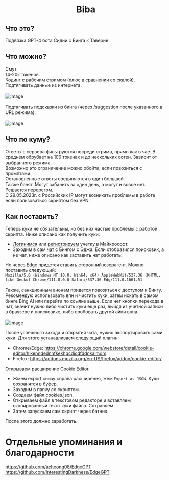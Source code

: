 <h1 align="center">Biba</h1>

## Что это?
Подвязка GPT-4 бота Сидни с Бинга к Таверне

## Что можно?
Смут.</br>
14-20к токенов.</br>
Кодинг с рабочим стримом (плюс в сравнении со скалой).</br>
Подтягивать данные из интернета.</br></br>
![image](https://github.com/Barbariskaa/Biba/assets/129290831/b5176621-4a1f-4b57-9c7f-865861825c30)</br></br>
Подтягивать подсказки из бинга (через /suggestion после указанного в URL режима).</br></br>
![image](https://user-images.githubusercontent.com/129290831/236729981-42f4cbf8-abbd-4deb-9a70-1a1cb5917119.png)

## Что по куму?
Ответы с сервера фильтруются посреди стрима, прямо как в чае. В среднем обрубает на 100 токенах и до нескольких сотен. Зависит от выбранного режима.<br>
Возможно это ограничение можно обойти, если повозиться с промптами.</br>
Остановленные ответы соединяются в один большой.</br>
Также банят. Могут забанить за один день, а могут и вовсе нет. Решается перерегом.</br>
С 29.05.2023г. с Российских IP могут возникать проблемы в работе если пользоваться скриптом без VPN.

## Как поставить?
Теперь куки не обязательны, но без них частые проблемы с работой скрипта. Ниже описано как получить куки:<br>
* [Логинимся](https://login.live.com/login.srf) или [регистрируем](https://signup.live.com/signup) учетку в Майкрософт.
* Заходим в сам [чат](https://www.bing.com/search?q=Bing+AI&showconv=1&wlsso=0) с Бингом с Эджа. Если отобразился поисковик, а не чат, ниже описано как заставить чат работать: 

Не через Edge придется ставить сторонний юзерагент. Можно поставить следующий:</br> `Mozilla/5.0 (Windows NT 10.0; Win64; x64) AppleWebKit/537.36 (KHTML, like Gecko) Chrome/111.0.0.0 Safari/537.36 Edg/111.0.1661.51`</br></br>
Также, санкционным анонам придется повозиться с доступом к Бингу. Рекомендую использовать впн и чистить куки, затем искать в самом бинге Bing AI или перейти по ссылке выше. Если нет кнопки перехода в чат, значит нужно либо чистить куки еще раз, выйдя из учетной записи в браузере и поисковике, либо пробовать другой айпи впна.</br></br>
![image](https://user-images.githubusercontent.com/129290831/236732426-91d87aa3-32e2-4f87-9758-ac5c4b222a71.png) </br>

После успешного захода и открытия чата, нужно экспортировать сами куки. Для этого устанавливаем следующий плагин:
* Chrome/Edge: https://chrome.google.com/webstore/detail/cookie-editor/hlkenndednhfkekhgcdicdfddnkalmdm
* Firefox: https://addons.mozilla.org/en-US/firefox/addon/cookie-editor/

Открываем расширение Cookie Editor. 
* Жмем export снизу справа расширения, жем `Export as JSON`. Куки сохранятся в буфер.
* Заходим в папку со скриптом.
* Создаем файл cookies.json.
* Открываем файл в текстовом редакторе и вставляем скопированный текст куки файла. Сохраняем.
* Затем запускаем сам скрипт через батник. 
 
После этого должно заработать.

# Отдельные упоминания и благодарности
https://github.com/acheong08/EdgeGPT</br>
https://github.com/InterestingDarkness/EdgeGPT</br>
